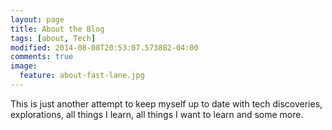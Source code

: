 ```yaml
---
layout: page
title: About the Blog
tags: [about, Tech]
modified: 2014-08-08T20:53:07.573882-04:00
comments: true
image:
  feature: about-fast-lane.jpg
---
```


This is just another attempt to keep myself up to date with tech discoveries, explorations, all things I learn, 
all things I want to learn and some more.